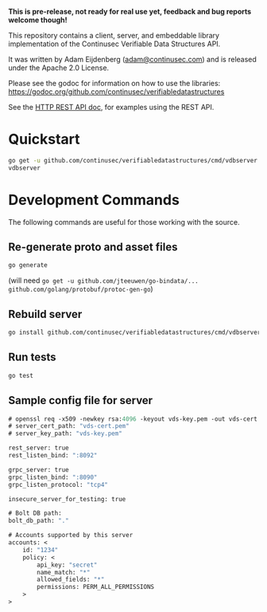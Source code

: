 **This is pre-release, not ready for real use yet, feedback and bug reports welcome though!**

This repository contains a client, server, and embeddable library implementation of the Continusec Verifiable Data Structures API.

It was written by Adam Eijdenberg (<adam@continusec.com>) and is released under the Apache 2.0 License.

Please see the godoc for information on how to use the libraries: <https://godoc.org/github.com/continusec/verifiabledatastructures>

See the [HTTP REST API doc](./doc/REST-API.md), for examples using the REST API.


# Quickstart

```bash
go get -u github.com/continusec/verifiabledatastructures/cmd/vdbserver
vdbserver
```

# Development Commands

The following commands are useful for those working with the source.

## Re-generate proto and asset files

```bash
go generate
```

(will need `go get -u github.com/jteeuwen/go-bindata/... github.com/golang/protobuf/protoc-gen-go`)

## Rebuild server
```bash
go install github.com/continusec/verifiabledatastructures/cmd/vdbserver
```

## Run tests
```bash
go test
```

## Sample config file for server

```proto
# openssl req -x509 -newkey rsa:4096 -keyout vds-key.pem -out vds-cert.pem -days 3600 -nodes -subj '/CN=localhost' -batch
# server_cert_path: "vds-cert.pem"
# server_key_path: "vds-key.pem"

rest_server: true
rest_listen_bind: ":8092"

grpc_server: true
grpc_listen_bind: ":8090"
grpc_listen_protocol: "tcp4"

insecure_server_for_testing: true

# Bolt DB path:
bolt_db_path: "."

# Accounts supported by this server
accounts: <
    id: "1234"
    policy: <
        api_key: "secret"
        name_match: "*"
        allowed_fields: "*"
        permissions: PERM_ALL_PERMISSIONS
    >
>
```